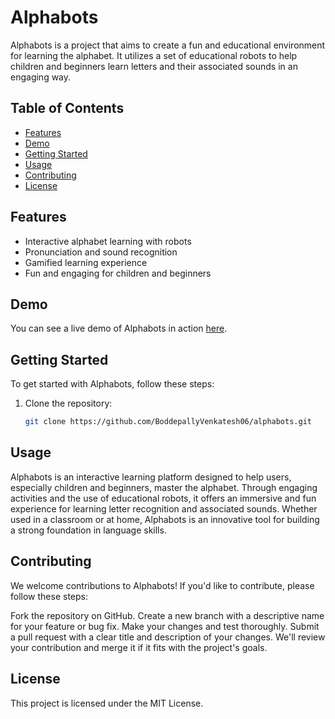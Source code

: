 # Alphabots

Alphabots is a project that aims to create a fun and educational environment for learning the alphabet. It utilizes a set of educational robots to help children and beginners learn letters and their associated sounds in an engaging way.

## Table of Contents

- [Features](#features)
- [Demo](#demo)
- [Getting Started](#getting-started)
- [Usage](#usage)
- [Contributing](#contributing)
- [License](#license)

## Features

- Interactive alphabet learning with robots
- Pronunciation and sound recognition
- Gamified learning experience
- Fun and engaging for children and beginners

## Demo

You can see a live demo of Alphabots in action [here](https://alphabots-venky.netlify.app/).

## Getting Started

To get started with Alphabots, follow these steps:

1. Clone the repository:

   ```sh
   git clone https://github.com/BoddepallyVenkatesh06/alphabots.git


## Usage
Alphabots is an interactive learning platform designed to help users, especially children and beginners, master the alphabet. Through engaging activities and the use of educational robots, it offers an immersive and fun experience for learning letter recognition and associated sounds. Whether used in a classroom or at home, Alphabots is an innovative tool for building a strong foundation in language skills.

## Contributing
We welcome contributions to Alphabots! If you'd like to contribute, please follow these steps:

Fork the repository on GitHub.
Create a new branch with a descriptive name for your feature or bug fix.
Make your changes and test thoroughly.
Submit a pull request with a clear title and description of your changes.
We'll review your contribution and merge it if it fits with the project's goals.

## License
This project is licensed under the MIT License.
